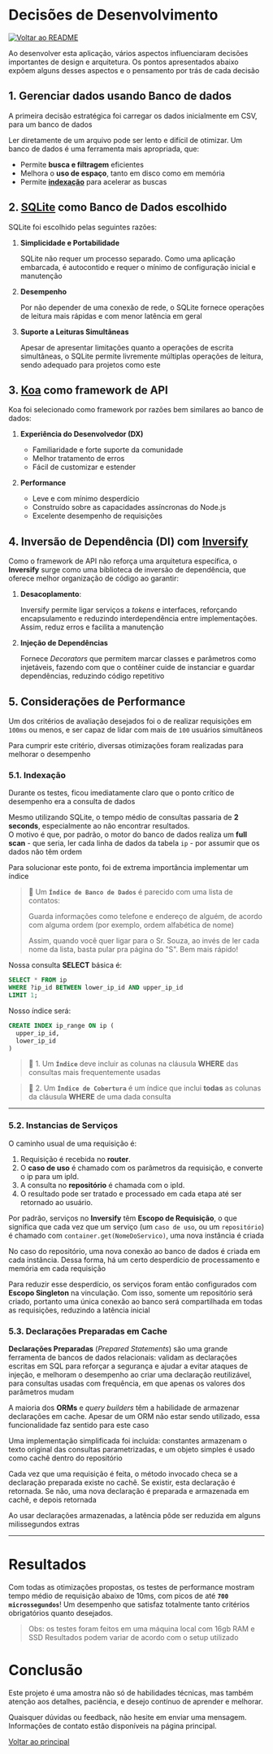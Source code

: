 # Decisões de Desenvolvimento

[![Voltar ao README](https://img.shields.io/badge/Voltar_ao-README-green.svg)](/README.pt-BR.md)

Ao desenvolver esta aplicação, vários aspectos influenciaram decisões importantes de design e arquitetura. Os pontos apresentados abaixo expõem alguns desses aspectos e o pensamento por trás de cada decisão

## 1. Gerenciar dados usando **Banco de dados**

A primeira decisão estratégica foi carregar os dados inicialmente em CSV, para um banco de dados

Ler diretamente de um arquivo pode ser lento e difícil de otimizar. Um banco de dados é uma ferramenta mais apropriada, que:

- Permite **busca e filtragem** eficientes
- Melhora o **uso de espaço**, tanto em disco como em memória
- Permite [**indexação**](#51-indexação) para acelerar as buscas

## 2. [**SQLite**](https://sqlite.org/index.html) como Banco de Dados escolhido

SQLite foi escolhido pelas seguintes razões:

1. **Simplicidade e Portabilidade**

   SQLite não requer um processo separado. Como uma aplicação embarcada, é autocontido e requer o mínimo de configuração inicial e manutenção

2. **Desempenho**

   Por não depender de uma conexão de rede, o SQLite fornece operações de leitura mais rápidas e com menor latência em geral

3. **Suporte a Leituras Simultâneas**

   Apesar de apresentar limitações quanto a operações de escrita simultâneas, o SQLite permite livremente múltiplas operações de leitura, sendo adequado para projetos como este

## 3. [**Koa**](https://koajs.com/) como framework de API

Koa foi selecionado como framework por razões bem similares ao banco de dados:

1. **Experiência do Desenvolvedor (DX)**
   - Familiaridade e forte suporte da comunidade
   - Melhor tratamento de erros
   - Fácil de customizar e estender

2. **Performance**
   - Leve e com mínimo desperdício
   - Construído sobre as capacidades assíncronas do Node.js
   - Excelente desempenho de requisições

## 4. Inversão de Dependência (DI) com [**Inversify**](https://inversify.io/docs/introduction/getting-started/)

Como o framework de API não reforça uma arquitetura específica, o **Inversify** surge como uma biblioteca de inversão de dependência, que oferece melhor organização de código ao garantir:

1. **Desacoplamento**:

   Inversify permite ligar serviços a _tokens_ e interfaces, reforçando encapsulamento e reduzindo interdependência entre implementações. Assim, reduz erros e facilita a manutenção

2. **Injeção de Dependências**

   Fornece _Decorators_ que permitem marcar classes e parâmetros como injetáveis, fazendo com que o contêiner cuide de instanciar e guardar dependências, reduzindo código repetitivo

## 5. Considerações de Performance

Um dos critérios de avaliação desejados foi o de realizar requisições em `100ms` ou menos, e ser capaz de lidar com mais de `100` usuários simultâneos

Para cumprir este critério, diversas otimizações foram realizadas para melhorar o desempenho

### 5.1. **Indexação**

Durante os testes, ficou imediatamente claro que o ponto crítico de desempenho era a consulta de dados

Mesmo utilizando SQLite, o tempo médio de consultas passaria de **2 seconds**, especialmente ao não encontrar resultados.  
O motivo é que, por padrão, o motor do banco de dados realiza um **full scan** - que seria, ler cada linha de dados da tabela `ip` - por assumir que os dados não têm ordem

Para solucionar este ponto, foi de extrema importância implementar um índice

> 📓 Um **`Índice de Banco de Dados`** é parecido com uma lista de contatos:
>
> Guarda informações como telefone e endereço de alguém, de acordo com alguma ordem (por exemplo, ordem alfabética de nome)
>
> Assim, quando você quer ligar para o Sr. Souza, ao invés de ler cada nome da lista, basta pular pra página do "S". Bem mais rápido!

Nossa consulta **SELECT** básica é:

```sql
SELECT * FROM ip
WHERE ?ip_id BETWEEN lower_ip_id AND upper_ip_id
LIMIT 1;
```

Nosso índice será:

```sql
CREATE INDEX ip_range ON ip (
  upper_ip_id,
  lower_ip_id
)
```

> 📓 1. Um **`Índice`** deve incluir as colunas na cláusula **WHERE** das consultas mais frequentemente usadas

> 📓 2. Um **`Índice de Cobertura`** é um índice que inclui **todas** as colunas da cláusula **WHERE** de uma dada consulta

---

### 5.2. **Instancias de Serviços**

O caminho usual de uma requisição é:

1. Requisição é recebida no **router**.
2. O **caso de uso** é chamado com os parâmetros da requisição, e converte o ip para um ipId.
3. A consulta no **repositório** é chamada com o ipId.
4. O resultado pode ser tratado e processado em cada etapa até ser retornado ao usuário.

Por padrão, serviços no **Inversify** têm **Escopo de Requisição**, o que significa que cada vez que um serviço (um `caso de uso`, ou um `repositório`) é chamado com `container.get(NomeDoServico)`, uma nova instância é criada

No caso do repositório, uma nova conexão ao banco de dados é criada em cada instância. Dessa forma, há um certo desperdício de processamento e memória em cada requisição

Para reduzir esse desperdício, os serviços foram então configurados com **Escopo Singleton** na vinculação. Com isso, somente um repositório será criado, portanto uma única conexão ao banco será compartilhada em todas as requisições, reduzindo a latência inicial

### 5.3. **Declarações Preparadas em Cache**

**Declarações Preparadas** (_Prepared Statements_) são uma grande ferramenta de bancos de dados relacionais: validam as declarações escritas em SQL para reforçar a segurança e ajudar a evitar ataques de injeção, e melhoram o desempenho ao criar uma declaração reutilizável, para consultas usadas com frequência, em que apenas os valores dos parâmetros mudam

A maioria dos **ORMs** e _query builders_ têm a habilidade de armazenar declarações em cache. Apesar de um ORM não estar sendo utilizado, essa funcionalidade faz sentido para este caso

Uma implementação simplificada foi incluída: constantes armazenam o texto original das consultas parametrizadas, e um objeto simples é usado como cachê dentro do repositório

Cada vez que uma requisição é feita, o método invocado checa se a declaração preparada existe no cachê. Se existir, esta declaração é retornada. Se não, uma nova declaração é preparada e armazenada em cachê, e depois retornada

Ao usar declarações armazenadas, a latência pôde ser reduzida em alguns milissegundos extras

---

# Resultados

Com todas as otimizações propostas, os testes de performance mostram tempo médio de requisição abaixo de 10ms, com picos de até **`700 microssegundos`**! Um desempenho que satisfaz totalmente tanto critérios obrigatórios quanto desejados.

> Obs: os testes foram feitos em uma máquina local com 16gb RAM e SSD
> Resultados podem variar de acordo com o setup utilizado

# Conclusão

Este projeto é uma amostra não só de habilidades técnicas, mas também atenção aos detalhes, paciência, e desejo contínuo de aprender e melhorar.

Quaisquer dúvidas ou feedback, não hesite em enviar uma mensagem. Informações de contato estão disponíveis na página principal.

[Voltar ao principal](/README.pt-BR.md)
